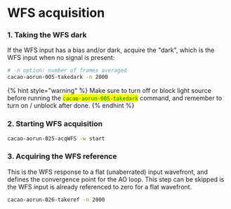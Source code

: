 # WFS acquisition

### 1. Taking the WFS dark

If the WFS input has a bias and/or dark, acquire the "dark", which is the WFS input when no signal is present:

```bash
# -n option: number of frames averaged
cacao-aorun-005-takedark -n 2000
```

{% hint style="warning" %}
Make sure to turn off or block light source before running the <mark style="color:green;">`cacao-aorun-005-takedark`</mark> command, and remember to turn on / unblock after done.
{% endhint %}

### 2. Starting WFS acquisition

```bash
cacao-aorun-025-acqWFS -w start
```

### 3. Acquiring the WFS reference

This is the WFS response to a flat (unaberrated) input wavefront, and defines the convergence point for the AO loop. This step can be skipped is the WFS input is already referenced to zero for a flat wavefront.

```bash
cacao-aorun-026-takeref -n 2000
```
